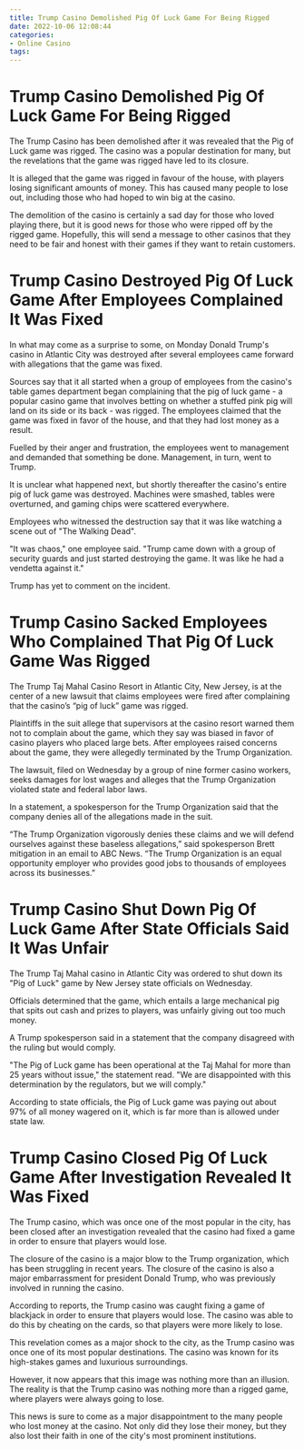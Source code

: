 ```yaml
---
title: Trump Casino Demolished Pig Of Luck Game For Being Rigged 
date: 2022-10-06 12:08:44
categories:
- Online Casino
tags:
---
```



#  Trump Casino Demolished Pig Of Luck Game For Being Rigged 
The Trump Casino has been demolished after it was revealed that the Pig of Luck game was rigged. The casino was a popular destination for many, but the revelations that the game was rigged have led to its closure.

It is alleged that the game was rigged in favour of the house, with players losing significant amounts of money. This has caused many people to lose out, including those who had hoped to win big at the casino.

The demolition of the casino is certainly a sad day for those who loved playing there, but it is good news for those who were ripped off by the rigged game. Hopefully, this will send a message to other casinos that they need to be fair and honest with their games if they want to retain customers.

#  Trump Casino Destroyed Pig Of Luck Game After Employees Complained It Was Fixed 

In what may come as a surprise to some, on Monday Donald Trump's casino in Atlantic City was destroyed after several employees came forward with allegations that the game was fixed.

Sources say that it all started when a group of employees from the casino's table games department began complaining that the pig of luck game - a popular casino game that involves betting on whether a stuffed pink pig will land on its side or its back - was rigged. The employees claimed that the game was fixed in favor of the house, and that they had lost money as a result.

Fuelled by their anger and frustration, the employees went to management and demanded that something be done. Management, in turn, went to Trump.

It is unclear what happened next, but shortly thereafter the casino's entire pig of luck game was destroyed. Machines were smashed, tables were overturned, and gaming chips were scattered everywhere.

Employees who witnessed the destruction say that it was like watching a scene out of "The Walking Dead".

"It was chaos," one employee said. "Trump came down with a group of security guards and just started destroying the game. It was like he had a vendetta against it."

Trump has yet to comment on the incident.

#  Trump Casino Sacked Employees Who Complained That Pig Of Luck Game Was Rigged 

The Trump Taj Mahal Casino Resort in Atlantic City, New Jersey, is at the center of a new lawsuit that claims employees were fired after complaining that the casino’s “pig of luck” game was rigged.

Plaintiffs in the suit allege that supervisors at the casino resort warned them not to complain about the game, which they say was biased in favor of casino players who placed large bets. After employees raised concerns about the game, they were allegedly terminated by the Trump Organization.

The lawsuit, filed on Wednesday by a group of nine former casino workers, seeks damages for lost wages and alleges that the Trump Organization violated state and federal labor laws.

In a statement, a spokesperson for the Trump Organization said that the company denies all of the allegations made in the suit.

“The Trump Organization vigorously denies these claims and we will defend ourselves against these baseless allegations,” said spokesperson Brett mitigation in an email to ABC News. “The Trump Organization is an equal opportunity employer who provides good jobs to thousands of employees across its businesses.”

#  Trump Casino Shut Down Pig Of Luck Game After State Officials Said It Was Unfair 

The Trump Taj Mahal casino in Atlantic City was ordered to shut down its "Pig of Luck" game by New Jersey state officials on Wednesday.

Officials determined that the game, which entails a large mechanical pig that spits out cash and prizes to players, was unfairly giving out too much money.

A Trump spokesperson said in a statement that the company disagreed with the ruling but would comply.

"The Pig of Luck game has been operational at the Taj Mahal for more than 25 years without issue," the statement read. "We are disappointed with this determination by the regulators, but we will comply."

According to state officials, the Pig of Luck game was paying out about 97% of all money wagered on it, which is far more than is allowed under state law.

#  Trump Casino Closed Pig Of Luck Game After Investigation Revealed It Was Fixed

The Trump casino, which was once one of the most popular in the city, has been closed after an investigation revealed that the casino had fixed a game in order to ensure that players would lose.

The closure of the casino is a major blow to the Trump organization, which has been struggling in recent years. The closure of the casino is also a major embarrassment for president Donald Trump, who was previously involved in running the casino.

According to reports, the Trump casino was caught fixing a game of blackjack in order to ensure that players would lose. The casino was able to do this by cheating on the cards, so that players were more likely to lose.

This revelation comes as a major shock to the city, as the Trump casino was once one of its most popular destinations. The casino was known for its high-stakes games and luxurious surroundings.

However, it now appears that this image was nothing more than an illusion. The reality is that the Trump casino was nothing more than a rigged game, where players were always going to lose.

This news is sure to come as a major disappointment to the many people who lost money at the casino. Not only did they lose their money, but they also lost their faith in one of the city's most prominent institutions.